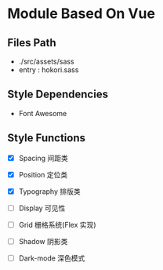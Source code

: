 # Module Based On Vue

## Files Path
- ./src/assets/sass
- entry : hokori.sass

## Style Dependencies
- Font Awesome

## Style Functions
- [x] Spacing 间距类
- [x] Position 定位类
- [x] Typography 排版类
- [ ] Display 可见性
- [ ] Grid 栅格系统(Flex 实现)
- [ ] Shadow 阴影类
- [ ] Dark-mode 深色模式

